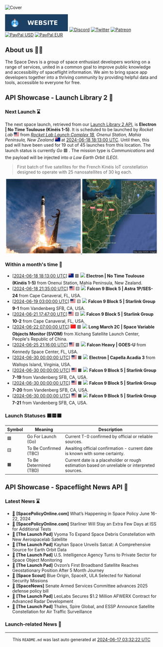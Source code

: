 ![Cover](https://raw.githubusercontent.com/TheSpaceDevs/Tutorials/main/assets/tsd_cover.png)


[![Website](https://raw.githubusercontent.com/TheSpaceDevs/Tutorials/e36b2c250ce7fcd4a801c1ed6cb1f9f9d031696b/assets/badge_tsd_website.svg)](https://thespacedevs.com/)
[![Discord](https://img.shields.io/badge/Discord-%237289DA.svg?style=for-the-badge&logo=discord&logoColor=white)](https://discord.gg/p7ntkNA)
[![Twitter](https://img.shields.io/badge/Twitter-%231DA1F2.svg?style=for-the-badge&logo=Twitter&logoColor=white)](https://twitter.com/TheSpaceDevs)
[![Patreon](https://img.shields.io/badge/Patreon-F96854?style=for-the-badge&logo=patreon&logoColor=white)](https://www.patreon.com/TheSpaceDevs)
[![PayPal USD](https://img.shields.io/badge/PayPal-00457C?style=for-the-badge&logo=paypal&logoColor=white&label=USD)](https://www.paypal.com/donate/?hosted_button_id=UCPX4EL6E9JFA)
[![PayPal EUR](https://img.shields.io/badge/PayPal-00457C?style=for-the-badge&logo=paypal&logoColor=white&label=EUR)](https://www.paypal.com/donate/?hosted_button_id=5S7MGGWJJBHL6)

## About us 🧑‍🚀
The Space Devs is a group of space enthusiast developers working on a range of
services, united in a common goal to improve public knowledge and accessibility
of spaceflight information. We aim to bring space app developers together into a
thriving community by providing helpful data and tools, accessible to everyone
for free.

## API Showcase - Launch Library 2 🚀

### Next Launch ⌛
The next space launch, retrieved from our
<a href="https://thespacedevs.com/llapi">Launch Library 2 API</a>, is
**Electron | No Time Toulouse (Kinéis 1-5)**. It is scheduled to be launched by *Rocket Lab*
<img width="17" src="https://raw.githubusercontent.com/lipis/flag-icons/main/flags/4x3/us.svg" />
from *<a href="https://en.wikipedia.org/wiki/Rocket_Lab_Launch_Complex_1">Rocket Lab Launch Complex 1B</a>, Onenui Station, Mahia Peninsula, New Zealand*
<img width="17" src="https://raw.githubusercontent.com/lipis/flag-icons/main/flags/4x3/nz.svg" />
at <a href="https://www.timeanddate.com/worldclock/fixedtime.html?iso=20240618T181300">2024-06-18 18:13:00 UTC</a>.  Until
then, this pad will have been used for 19
out of 45 launches from this location. The launch status is currently
*Go* 🟩 . The mission type is
*Communications* and the payload will be injected
into *a Low Earth Orbit
(LEO)*.
<br>
<blockquote>
  First batch of five satellites for the French Kinéis IoT constellation designed to operate with 25 nanosatellites of 30 kg each.
</blockquote>

<p float="left" align="center">
  <a href="https://en.wikipedia.org/wiki/Rocket_Lab_Electron" >
    <img alt="launch-image" width="49%" src="profile/cache/launch_image.png" />
  </a>
  <a href="https://www.google.com/maps?q=-39.262833,177.864469" >
    <img alt="pad-location" width="49%" src="profile/cache/new_pad_image.png"  />
  </a>
</p>

### Within a month's time 📅
- \[<a href="https://www.timeanddate.com/worldclock/fixedtime.html?iso=20240618T181300">2024-06-18 18:13:00 UTC</a>\]  <img width="17" src="https://raw.githubusercontent.com/lipis/flag-icons/main/flags/4x3/nz.svg" /> 🟩  <a href="https://www.google.com/calendar/render?action=TEMPLATE&text=Electron | No Time Toulouse (Kinéis 1-5)&location=Onenui Station, Mahia Peninsula, New Zealand&dates=20240618T181300Z%2F20240618T181300Z"><img border="0" width="15" src="https://upload.wikimedia.org/wikipedia/commons/a/a5/Google_Calendar_icon_%282020%29.svg"></a> **Electron | No Time Toulouse (Kinéis 1-5)** from Onenui Station, Mahia Peninsula, New Zealand.
- \[<a href="https://www.timeanddate.com/worldclock/fixedtime.html?iso=20240618T213500">2024-06-18 21:35:00 UTC</a>\]  <img width="17" src="https://raw.githubusercontent.com/lipis/flag-icons/main/flags/4x3/us.svg" /> 🟨  <a href="https://www.google.com/calendar/render?action=TEMPLATE&text=Falcon 9 Block 5 | Astra 1P/SES-24&location=Cape Canaveral, FL, USA&dates=20240618T213500Z%2F20240619T005300Z"><img border="0" width="15" src="https://upload.wikimedia.org/wikipedia/commons/a/a5/Google_Calendar_icon_%282020%29.svg"></a> **Falcon 9 Block 5 | Astra 1P/SES-24** from Cape Canaveral, FL, USA.
- \[<a href="https://www.timeanddate.com/worldclock/fixedtime.html?iso=20240619T030000">2024-06-19 03:00:00 UTC</a>\]  <img width="17" src="https://raw.githubusercontent.com/lipis/flag-icons/main/flags/4x3/us.svg" /> 🟨  <a href="https://www.google.com/calendar/render?action=TEMPLATE&text=Falcon 9 Block 5 | Starlink Group 9-1&location=Vandenberg SFB, CA, USA&dates=20240619T030000Z%2F20240619T070000Z"><img border="0" width="15" src="https://upload.wikimedia.org/wikipedia/commons/a/a5/Google_Calendar_icon_%282020%29.svg"></a> **Falcon 9 Block 5 | Starlink Group 9-1** from Vandenberg SFB, CA, USA.
- \[<a href="https://www.timeanddate.com/worldclock/fixedtime.html?iso=20240621T174700">2024-06-21 17:47:00 UTC</a>\]  <img width="17" src="https://raw.githubusercontent.com/lipis/flag-icons/main/flags/4x3/us.svg" /> 🟨  <a href="https://www.google.com/calendar/render?action=TEMPLATE&text=Falcon 9 Block 5 | Starlink Group 10-2&location=Cape Canaveral, FL, USA&dates=20240621T174700Z%2F20240621T214700Z"><img border="0" width="15" src="https://upload.wikimedia.org/wikipedia/commons/a/a5/Google_Calendar_icon_%282020%29.svg"></a> **Falcon 9 Block 5 | Starlink Group 10-2** from Cape Canaveral, FL, USA.
- \[<a href="https://www.timeanddate.com/worldclock/fixedtime.html?iso=20240622T070000">2024-06-22 07:00:00 UTC</a>\]  <img width="17" src="https://raw.githubusercontent.com/lipis/flag-icons/main/flags/4x3/cn.svg" /> 🟩  <a href="https://www.google.com/calendar/render?action=TEMPLATE&text=Long March 2C | Space Variable Objects Monitor (SVOM)&location=Xichang Satellite Launch Center, People&#x27;s Republic of China&dates=20240622T070000Z%2F20240622T070000Z"><img border="0" width="15" src="https://upload.wikimedia.org/wikipedia/commons/a/a5/Google_Calendar_icon_%282020%29.svg"></a> **Long March 2C | Space Variable Objects Monitor (SVOM)** from Xichang Satellite Launch Center, People's Republic of China.
- \[<a href="https://www.timeanddate.com/worldclock/fixedtime.html?iso=20240625T211600">2024-06-25 21:16:00 UTC</a>\]  <img width="17" src="https://raw.githubusercontent.com/lipis/flag-icons/main/flags/4x3/us.svg" /> 🟩  <a href="https://www.google.com/calendar/render?action=TEMPLATE&text=Falcon Heavy | GOES-U&location=Kennedy Space Center, FL, USA&dates=20240625T211600Z%2F20240625T231600Z"><img border="0" width="15" src="https://upload.wikimedia.org/wikipedia/commons/a/a5/Google_Calendar_icon_%282020%29.svg"></a> **Falcon Heavy | GOES-U** from Kennedy Space Center, FL, USA.
- \[<a href="https://www.timeanddate.com/worldclock/fixedtime.html?iso=20240630T000000">2024-06-30 00:00:00 UTC</a>\]  <img width="17" src="https://raw.githubusercontent.com/lipis/flag-icons/main/flags/4x3/us.svg" /> 🟧  <a href="https://www.google.com/calendar/render?action=TEMPLATE&text=Electron | Capella Acadia 3&location=Wallops Island, Virginia, USA&dates=20240630T000000Z%2F20240630T000000Z"><img border="0" width="15" src="https://upload.wikimedia.org/wikipedia/commons/a/a5/Google_Calendar_icon_%282020%29.svg"></a> **Electron | Capella Acadia 3** from Wallops Island, Virginia, USA.
- \[<a href="https://www.timeanddate.com/worldclock/fixedtime.html?iso=20240630T000000">2024-06-30 00:00:00 UTC</a>\]  <img width="17" src="https://raw.githubusercontent.com/lipis/flag-icons/main/flags/4x3/us.svg" /> 🟧  <a href="https://www.google.com/calendar/render?action=TEMPLATE&text=Falcon 9 Block 5 | Starlink Group 7-19&location=Vandenberg SFB, CA, USA&dates=20240630T000000Z%2F20240630T000000Z"><img border="0" width="15" src="https://upload.wikimedia.org/wikipedia/commons/a/a5/Google_Calendar_icon_%282020%29.svg"></a> **Falcon 9 Block 5 | Starlink Group 7-19** from Vandenberg SFB, CA, USA.
- \[<a href="https://www.timeanddate.com/worldclock/fixedtime.html?iso=20240630T000000">2024-06-30 00:00:00 UTC</a>\]  <img width="17" src="https://raw.githubusercontent.com/lipis/flag-icons/main/flags/4x3/us.svg" /> 🟧  <a href="https://www.google.com/calendar/render?action=TEMPLATE&text=Falcon 9 Block 5 | Starlink Group 7-20&location=Vandenberg SFB, CA, USA&dates=20240630T000000Z%2F20240630T000000Z"><img border="0" width="15" src="https://upload.wikimedia.org/wikipedia/commons/a/a5/Google_Calendar_icon_%282020%29.svg"></a> **Falcon 9 Block 5 | Starlink Group 7-20** from Vandenberg SFB, CA, USA.
- \[<a href="https://www.timeanddate.com/worldclock/fixedtime.html?iso=20240630T000000">2024-06-30 00:00:00 UTC</a>\]  <img width="17" src="https://raw.githubusercontent.com/lipis/flag-icons/main/flags/4x3/us.svg" /> 🟧  <a href="https://www.google.com/calendar/render?action=TEMPLATE&text=Falcon 9 Block 5 | Starlink Group 7-21&location=Vandenberg SFB, CA, USA&dates=20240630T000000Z%2F20240630T000000Z"><img border="0" width="15" src="https://upload.wikimedia.org/wikipedia/commons/a/a5/Google_Calendar_icon_%282020%29.svg"></a> **Falcon 9 Block 5 | Starlink Group 7-21** from Vandenberg SFB, CA, USA.


### Launch Statuses 🟩🟨🟧
<p align="center">
    <table class="tg">
    <thead>
      <tr>
        <th class="tg-0pky">Symbol</th>
        <th class="tg-0pky">Meaning</th>
        <th class="tg-0pky">Description</th>
      </tr>
    </thead>
    <tbody>
      <tr>
        <td class="tg-0pky">🟩</td>
        <td class="tg-0pky">Go For Launch (Go)</td>
        <td class="tg-0pky">Current T-0 confirmed by official or reliable sources.</td>
      </tr>
      <tr>
        <td class="tg-0pky">🟨</td>
        <td class="tg-0pky">To Be Confirmed (TBC)</td>
        <td class="tg-0pky">Awaiting official confirmation - current date is known with some certainty.</td>
      </tr>
      <tr>
        <td class="tg-0pky">🟧</td>
        <td class="tg-0pky">To Be Determined (TBD)</td>
        <td class="tg-0pky">Current date is a placeholder or rough estimation based on unreliable or interpreted sources.</td>
      </tr>
    </tbody>
    </table>
</p>

## API Showcase - Spaceflight News API 📰

### Latest News ⌛
- <a href="https://spacepolicyonline.com/news/whats-happening-in-space-policy-june-16-22-2024/" >🔗</a> **[SpacePolicyOnline.com]** What’s Happening in Space Policy June 16-22, 2024
- <a href="https://spacepolicyonline.com/news/starliner-will-stay-an-extra-few-days-at-iss-for-additional-tests/" >🔗</a> **[SpacePolicyOnline.com]** Starliner Will Stay an Extra Few Days at ISS for Additional Tests
- <a href="https://tlpnetwork.com/news/europe/vyoma-to-expand-space-debris-constellation-with-new-aerospacelab-satellite" >🔗</a> **[The Launch Pad]** Vyoma To Expand Space Debris Constellation with New Aerospacelab Satellite
- <a href="https://tlpnetwork.com/news/america/kayhan-space-unveils-satcat-a-comprehensive-source-for-earth-orbit-data" >🔗</a> **[The Launch Pad]** Kayhan Space Unveils Satcat: A Comprehensive Source for Earth Orbit Data
- <a href="https://tlpnetwork.com/news/america/us-intelligence-agency-turns-to-private-sector-for-space-object-monitoring" >🔗</a> **[The Launch Pad]** U.S. Intelligence Agency Turns to Private Sector for Space Object Monitoring
- <a href="https://tlpnetwork.com/news/in-space/ovzon-first-broadband-satellite-reaches-geostationary-position-after-5-month-journey" >🔗</a> **[The Launch Pad]** Ovzon’s First Broadband Satellite Reaches Geostationary Position After 5 Month Journey
- <a href="https://www.spacescout.info/2024/06/blue-origin-spacex-ula-selected-for-national-security-missions/" >🔗</a> **[Space Scout]** Blue Origin, SpaceX, ULA Selected for National Security Missions
- <a href="https://spacenews.com/senate-armed-services-committee-advances-2025-defense-policy-bill/" >🔗</a> **[SpaceNews]** Senate Armed Services Committee advances 2025 defense policy bill
- <a href="https://tlpnetwork.com/news/america/leolabs-secures-12m-afwerx-contract-for-advanced-radar-development" >🔗</a> **[The Launch Pad]** LeoLabs Secures $1.2 Million AFWERX Contract for Advanced Radar Development
- <a href="https://tlpnetwork.com/news/europe/thales-spire-global-essp-announce-satellite-constellation-for-air-traffic-surveillance" >🔗</a> **[The Launch Pad]** Thales, Spire Global, and ESSP Announce Satellite Constellation for Air Traffic Surveillance


### Launch-related News 🚀



<hr>
  <div align="center">
  This <code>README.md</code> was last auto generated at <a href="https://www.timeanddate.com/worldclock/fixedtime.html?iso=20240617T033222">2024-06-17 03:32:22 UTC</a>
  <br>
  <!-- <a href="https://medium.com/@g.h.garrett" target="_blank">Learn to add space launches to your profile here!</a> -->
</div>